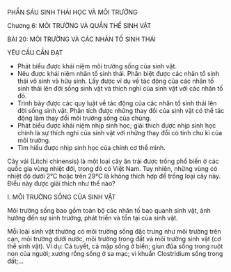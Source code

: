 PHẦN SÁU
SINH THÁI HỌC VÀ MÔI TRƯỜNG

Chương 6: MÔI TRƯỜNG
VÀ QUẦN THỂ SINH VẬT

BÀI 20: MÔI TRƯỜNG
VÀ CÁC NHÂN TỐ SINH THÁI

YÊU CẦU CẦN ĐẠT

- Phát biểu được khái niệm môi trường sống của sinh vật.
- Nêu được khái niệm nhân tố sinh thái. Phân biệt được các nhân tố sinh thái vô sinh và hữu sinh. Lấy được ví dụ về tác động của các nhân tố sinh thái lên đời sống sinh vật và thích nghi của sinh vật với các nhân tố đó.
- Trình bày được các quy luật về tác động của các nhân tố sinh thái lên đời sống sinh vật. Phân tích được những thay đổi của sinh vật có thể tác động làm thay đổi môi trường sống của chúng.
- Phát biểu được khái niệm nhịp sinh học; giải thích được nhịp sinh học chính là sự thích nghi của sinh vật với những thay đổi có tính chu kì của môi trường.
- Tìm hiểu được nhịp sinh học của chính cơ thể mình.

Cây vải (Litchi chinensis) là một loại cây ăn trái được trồng phổ biến ở các quốc gia vùng nhiệt đới, trong đó có Việt Nam. Tuy nhiên, những vùng có nhiệt độ dưới 2°C hoặc trên 29°C là không thích hợp để trồng loại cây này. Điều này được giải thích như thế nào?

I. MÔI TRƯỜNG SỐNG CỦA SINH VẬT

Môi trường sống bao gồm toàn bộ các nhân tố bao quanh sinh vật, ảnh hưởng đến sự sinh trưởng, phát triển và tồn tại của sinh vật.

Mỗi loài sinh vật thường có môi trường sống đặc trưng như môi trường trên cạn, môi trường dưới nước, môi trường trong đất và môi trường sinh vật (cơ thể sinh vật). Ví dụ: Cá tuyết, cá mập sống ở biển; giun đũa sống trong ruột non của người; xương rồng sống ở sa mạc; vi khuẩn Clostridium sống trong đất;...